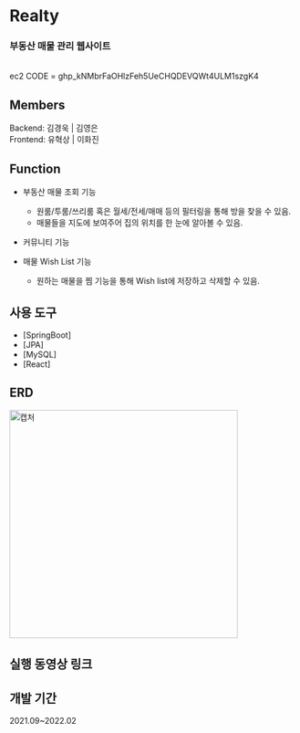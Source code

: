 # Realty
### 부동산 매물 관리 웹사이트
<br>
ec2 CODE = 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

## Members
 Backend: 김경욱 | 김영은 <br>
 Frontend: 유혁상 | 이화진


## Function

* 부동산 매물 조회 기능 <br>
	* 원룸/투룸/쓰리룸 혹은 월세/전세/매매 등의 필터링을 통해 방을 찾을 수 있음.
	* 매물들을 지도에 보여주어 집의 위치를 한 눈에 알아볼 수 있음.

* 커뮤니티 기능
   
* 매물 Wish List 기능
	* 원하는 매물을 찜 기능을 통해 Wish list에 저장하고 삭제할 수 있음.


## 사용 도구
* [SpringBoot]
* [JPA]
* [MySQL]
* [React]

## ERD
<img height="400" alt="캡처" src="https://user-images.githubusercontent.com/56907015/153184473-3b8141a5-42ad-477f-a1b0-e39afb1be07b.png">


## 실행 동영상 링크
## 개발 기간
2021.09~2022.02

